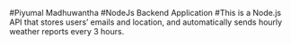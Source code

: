 #Piyumal Madhuwantha
#NodeJs Backend Application
#This is a Node.js API that stores users’ emails and location, and automatically sends hourly weather reports every 3 hours.
